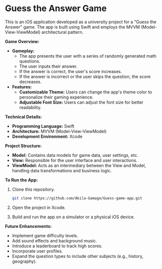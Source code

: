 # Guess the Answer Game

This is an iOS application developed as a university project for a "Guess the Answer" game. The app is built using Swift and employs the MVVM (Model-View-ViewModel) architectural pattern.

**Game Overview:**

* **Gameplay:**
    * The app presents the user with a series of randomly generated math questions.
    * The user inputs their answer.
    * If the answer is correct, the user's score increases.
    * If the answer is incorrect or the user skips the question, the score decreases.
* **Features:**
    * **Customizable Theme:** Users can change the app's theme color to personalize their gaming experience.
    * **Adjustable Font Size:** Users can adjust the font size for better readability.

**Technical Details:**

* **Programming Language:** Swift
* **Architecture:** MVVM (Model-View-ViewModel)
* **Development Environment:** Xcode

**Project Structure:**

* **Model:** Contains data models for game data, user settings, etc.
* **View:** Responsible for the user interface and user interactions.
* **ViewModel:** Acts as an intermediary between the View and Model, handling data transformations and business logic.

**To Run the App:**

1. Clone this repository.
   
     ```bash
   git clone https://github.com/Akila-Gamage/Guess-game-app.git
2. Open the project in Xcode.
3. Build and run the app on a simulator or a physical iOS device.

**Future Enhancements:**

* Implement game difficulty levels.
* Add sound effects and background music.
* Introduce a leaderboard to track high scores.
* Incorporate user profiles.
* Expand the question types to include other subjects (e.g., history, geography).
